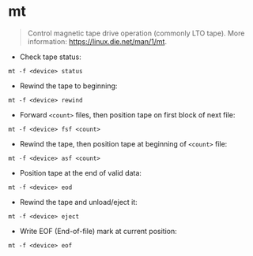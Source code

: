 # mt

> Control magnetic tape drive operation (commonly LTO tape).
> More information: <https://linux.die.net/man/1/mt>.

- Check tape status:

`mt -f <device> status`

- Rewind the tape to beginning:

`mt -f <device> rewind`

- Forward `<count>` files, then position tape on first block of next file:

`mt -f <device> fsf <count>`

- Rewind the tape, then position tape at beginning of `<count>` file:

`mt -f <device> asf <count>`

- Position tape at the end of valid data:

`mt -f <device> eod`

- Rewind the tape and unload/eject it:

`mt -f <device> eject`

- Write EOF (End-of-file) mark at current position:

`mt -f <device> eof`
